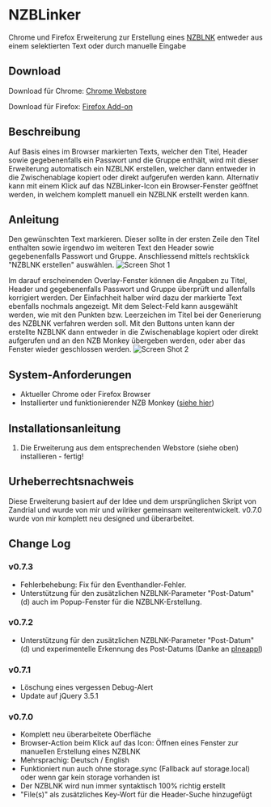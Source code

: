 # NZBLinker
Chrome und Firefox Erweiterung zur Erstellung eines [NZBLNK](https://nzblnk.info) entweder aus einem selektierten Text oder durch manuelle Eingabe

## Download
Download für Chrome: [Chrome Webstore](https://chrome.google.com/webstore/detail/nzblinker/podpddhcepkggomgplkpkdhehckkllab)

Download für Firefox: [Firefox Add-on](https://addons.mozilla.org/de/firefox/addon/nzblinker/)

## Beschreibung
Auf Basis eines im Browser markierten Texts, welcher den Titel, Header sowie gegebenenfalls ein Passwort und die Gruppe enthält, wird mit dieser Erweiterung automatisch ein NZBLNK erstellen, welcher dann entweder in die Zwischenablage kopiert oder direkt aufgerufen werden kann.
Alternativ kann mit einem Klick auf das NZBLinker-Icon ein Browser-Fenster geöffnet werden, in welchem komplett manuell ein NZBLNK erstellt werden kann.

## Anleitung
Den gewünschten Text markieren. Dieser sollte in der ersten Zeile den Titel enthalten sowie irgendwo im weiteren Text den Header sowie gegebenenfalls Passwort und Gruppe.
Anschliessend mittels rechtsklick "NZBLNK erstellen" auswählen.
![Screen Shot 1](https://github.com/Tensai75/NZBLinker/raw/master/screenshots/NZBLinker1.jpg)

Im darauf erscheinenden Overlay-Fenster können die Angaben zu Titel, Header und gegebenenfalls Passwort und Gruppe überprüft und allenfalls korrigiert werden. Der Einfachheit halber wird dazu der markierte Text ebenfalls nochmals angezeigt.
Mit dem Select-Feld kann ausgewählt werden, wie mit den Punkten bzw. Leerzeichen im Titel bei der Generierung des NZBLNK verfahren werden soll.
Mit den Buttons unten kann der erstellte NZBLNK dann entweder in die Zwischenablage kopiert oder direkt aufgerufen und an den NZB Monkey übergeben werden, oder aber das Fenster wieder geschlossen werden.
![Screen Shot 2](https://github.com/Tensai75/NZBLinker/raw/master/screenshots/NZBLinker2.jpg)

## System-Anforderungen
* Aktueller Chrome oder Firefox Browser
* Installierter und funktionierender NZB Monkey ([siehe hier](https://nzblnk.info/nzb-monkey/))

## Installationsanleitung
1. Die Erweiterung aus dem entsprechenden Webstore (siehe oben) installieren - fertig!

## Urheberrechtsnachweis
Diese Erweiterung basiert auf der Idee und dem ursprünglichen Skript von Zandrial und wurde von mir und wilriker gemeinsam weiterentwickelt.
v0.7.0 wurde von mir komplett neu designed und überarbeitet.

## Change Log
### v0.7.3
* Fehlerbehebung: Fix für den Eventhandler-Fehler.
* Unterstützung für den zusätzlichen NZBLNK-Parameter "Post-Datum" (d) auch im Popup-Fenster für die NZBLNK-Erstellung.

### v0.7.2
* Unterstützung für den zusätzlichen NZBLNK-Parameter "Post-Datum" (d) und experimentelle Erkennung des Post-Datums (Danke an [plneappl](https://github.com/plneappl))

### v0.7.1
* Löschung eines vergessen Debug-Alert
* Update auf jQuery 3.5.1

### v0.7.0
* Komplett neu überarbeitete Oberfläche
* Browser-Action beim Klick auf das Icon: Öffnen eines Fenster zur manuellen Erstellung eines NZBLNK
* Mehrsprachig: Deutsch / English
* Funktioniert nun auch ohne storage.sync (Fallback auf storage.local) oder wenn gar kein storage vorhanden ist
* Der NZBLNK wird nun immer syntaktisch 100% richtig erstellt
* "File(s)" als zusätzliches Key-Wort für die Header-Suche hinzugefügt
